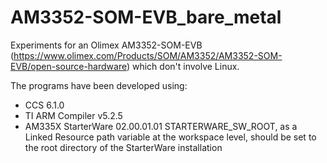 # AM3352-SOM-EVB_bare_metal
Experiments for an Olimex AM3352-SOM-EVB (https://www.olimex.com/Products/SOM/AM3352/AM3352-SOM-EVB/open-source-hardware)
which don't involve Linux.

The programs have been developed using:
- CCS 6.1.0
- TI ARM Compiler v5.2.5
- AM335X StarterWare 02.00.01.01
  STARTERWARE_SW_ROOT, as a Linked Resource path variable at the workspace level,
  should be set to the root directory of the StarterWare installation

